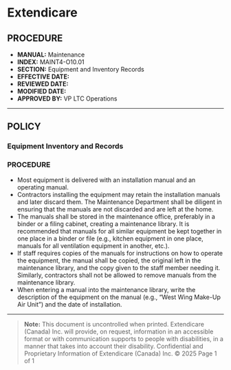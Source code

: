 # Extendicare

## PROCEDURE

- **MANUAL:** Maintenance
- **INDEX:** MAINT4-O10.01
- **SECTION:** Equipment and Inventory Records
- **EFFECTIVE DATE:**
- **REVIEWED DATE:**
- **MODIFIED DATE:**
- **APPROVED BY:** VP LTC Operations

----

## POLICY

### Equipment Inventory and Records

### PROCEDURE

- Most equipment is delivered with an installation manual and an operating manual.
- Contractors installing the equipment may retain the installation manuals and later discard them. The Maintenance Department shall be diligent in ensuring that the manuals are not discarded and are left at the home.
- The manuals shall be stored in the maintenance office, preferably in a binder or a filing cabinet, creating a maintenance library. It is recommended that manuals for all similar equipment be kept together in one place in a binder or file (e.g., kitchen equipment in one place, manuals for all ventilation equipment in another, etc.).
- If staff requires copies of the manuals for instructions on how to operate the equipment, the manual shall be copied, the original left in the maintenance library, and the copy given to the staff member needing it. Similarly, contractors shall not be allowed to remove manuals from the maintenance library.
- When entering a manual into the maintenance library, write the description of the equipment on the manual (e.g., “West Wing Make-Up Air Unit”) and the date of installation.

----

> **Note:** This document is uncontrolled when printed. Extendicare (Canada) Inc. will provide, on request, information in an accessible format or with communication supports to people with disabilities, in a manner that takes into account their disability.
> Confidential and Proprietary Information of Extendicare (Canada) Inc. © 2025
> Page 1 of 1